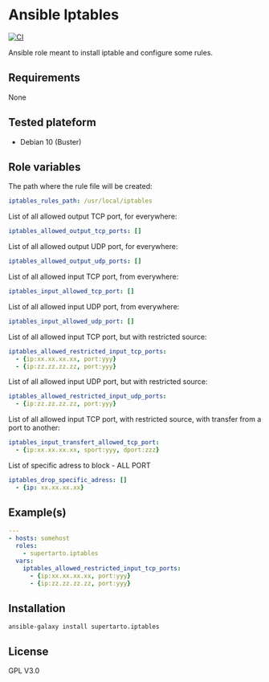 # Ansible Iptables
[![CI](https://github.com/supertarto/ansible-iptables/workflows/CI/badge.svg?event=push)](https://github.com/supertarto/ansible-iptables/actions?query=workflow%3ACI)

Ansible role meant to install iptable and configure some rules. 
## Requirements
None

## Tested plateform
* Debian 10 (Buster)

## Role variables

The path where the rule file will be created:
```yaml
iptables_rules_path: /usr/local/iptables
```
List of all allowed output TCP port, for everywhere:
```yaml
iptables_allowed_output_tcp_ports: []
```
List of all allowed output UDP port, for everywhere:
```yaml
iptables_allowed_output_udp_ports: []
```
List of all allowed input TCP port, from everywhere:
```yaml
iptables_input_allowed_tcp_port: []
```
List of all allowed input UDP port, from everywhere:
```yaml
iptables_input_allowed_udp_port: []
```
List of all allowed input TCP port, but with restricted source:
```yaml
iptables_allowed_restricted_input_tcp_ports:
  - {ip:xx.xx.xx.xx, port:yyy}
  - {ip:zz.zz.zz.zz, port:yyy}
```
List of all allowed input UDP port, but with restricted source:
```yaml
iptables_allowed_restricted_input_udp_ports:
  - {ip:zz.zz.zz.zz, port:yyy}
```
List of all allowed input TCP port, with restricted source, with transfer from a port to another:
```yaml
iptables_input_transfert_allowed_tcp_port:
  - {ip:xx.xx.xx.xx, sport:yyy, dport:zzz}
```
List of specific adress to block - ALL PORT
```yml
iptables_drop_specific_adress: []
  - {ip: xx.xx.xx.xx}
```
## Example(s)
```yml
---
- hosts: somehost
  roles:
    - supertarto.iptables
  vars:
    iptables_allowed_restricted_input_tcp_ports:
      - {ip:xx.xx.xx.xx, port:yyy}
      - {ip:zz.zz.zz.zz, port:yyy}

```
## Installation
```
ansible-galaxy install supertarto.iptables
```
## License
GPL V3.0
